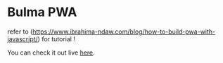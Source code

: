 #  Bulma PWA

refer to (https://www.ibrahima-ndaw.com/blog/how-to-build-pwa-with-javascript/) for tutorial !

You can check it out live [here](https://kaiwork.github.io/bulma-pwa/).

